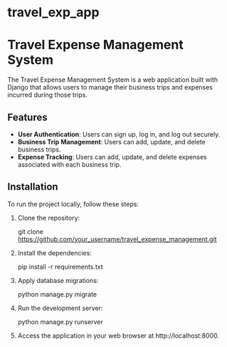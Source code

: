 # travel_exp_app

# Travel Expense Management System

The Travel Expense Management System is a web application built with Django that allows users to manage their business trips and expenses incurred during those trips.

## Features

- **User Authentication**: Users can sign up, log in, and log out securely.
- **Business Trip Management**: Users can add, update, and delete business trips.
- **Expense Tracking**: Users can add, update, and delete expenses associated with each business trip.

## Installation

To run the project locally, follow these steps:

1. Clone the repository:

   git clone https://github.com/your_username/travel_expense_management.git

2. Install the dependencies:
   
    pip install -r requirements.txt

3. Apply database migrations:

    python manage.py migrate

4. Run the development server:

    python manage.py runserver

5. Access the application in your web browser at http://localhost:8000.
